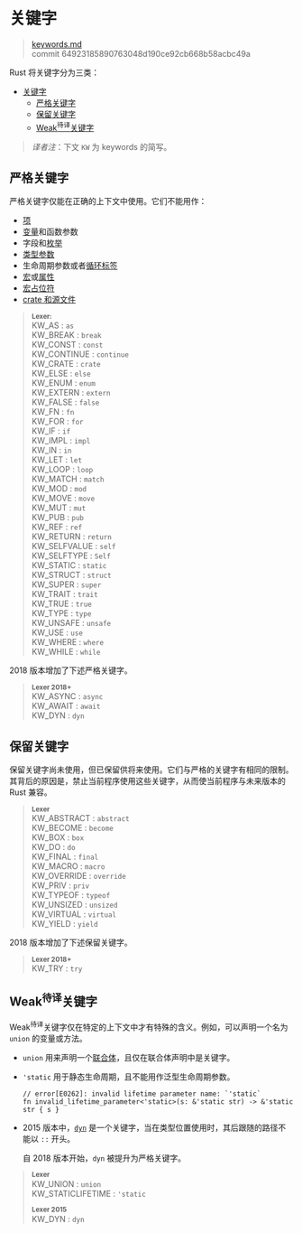 # 关键字

> [keywords.md](https://github.com/rust-lang/reference/blob/master/src/keywords.md)
> <br />
> commit 64923185890763048d190ce92cb668b58acbc49a

Rust 将关键字分为三类：

- [关键字](#%e5%85%b3%e9%94%ae%e5%ad%97)
  - [严格关键字](#%e4%b8%a5%e6%a0%bc%e5%85%b3%e9%94%ae%e5%ad%97)
  - [保留关键字](#%e4%bf%9d%e7%95%99%e5%85%b3%e9%94%ae%e5%ad%97)
  - [Weak<sup>待译</sup>关键字](#weaksup%e5%be%85%e8%af%91sup%e5%85%b3%e9%94%ae%e5%ad%97)

> *译者注*：下文 `KW` 为 keywords 的简写。

## 严格关键字

严格关键字仅能在正确的上下文中使用。它们不能用作：

* [项][Items]
* [变量][Variables]和函数参数
* 字段和[枚举][enumerations]
* [类型参数][Type parameters]
* 生命周期参数或者[循环标签][loop labels]
* [宏][Macros]或[属性][attributes]
* [宏占位符][Macro placeholders]
* [crate 和源文件][Crates]

> **<sup>Lexer:<sup>**\
> KW_AS             : `as`\
> KW_BREAK          : `break`\
> KW_CONST          : `const`\
> KW_CONTINUE       : `continue`\
> KW_CRATE          : `crate`\
> KW_ELSE           : `else`\
> KW_ENUM           : `enum`\
> KW_EXTERN         : `extern`\
> KW_FALSE          : `false`\
> KW_FN             : `fn`\
> KW_FOR            : `for`\
> KW_IF             : `if`\
> KW_IMPL           : `impl`\
> KW_IN             : `in`\
> KW_LET            : `let`\
> KW_LOOP           : `loop`\
> KW_MATCH          : `match`\
> KW_MOD            : `mod`\
> KW_MOVE           : `move`\
> KW_MUT            : `mut`\
> KW_PUB            : `pub`\
> KW_REF            : `ref`\
> KW_RETURN         : `return`\
> KW_SELFVALUE      : `self`\
> KW_SELFTYPE       : `Self`\
> KW_STATIC         : `static`\
> KW_STRUCT         : `struct`\
> KW_SUPER          : `super`\
> KW_TRAIT          : `trait`\
> KW_TRUE           : `true`\
> KW_TYPE           : `type`\
> KW_UNSAFE         : `unsafe`\
> KW_USE            : `use`\
> KW_WHERE          : `where`\
> KW_WHILE          : `while`

2018 版本增加了下述严格关键字。

> **<sup>Lexer 2018+</sup>**\
> KW_ASYNC          : `async`\
> KW_AWAIT          : `await`\
> KW_DYN            : `dyn`

## 保留关键字

保留关键字尚未使用，但已保留供将来使用。它们与严格的关键字有相同的限制。其背后的原因是，禁止当前程序使用这些关键字，从而使当前程序与未来版本的 Rust 兼容。

> **<sup>Lexer</sup>**\
> KW_ABSTRACT       : `abstract`\
> KW_BECOME         : `become`\
> KW_BOX            : `box`\
> KW_DO             : `do`\
> KW_FINAL          : `final`\
> KW_MACRO          : `macro`\
> KW_OVERRIDE       : `override`\
> KW_PRIV           : `priv`\
> KW_TYPEOF         : `typeof`\
> KW_UNSIZED        : `unsized`\
> KW_VIRTUAL        : `virtual`\
> KW_YIELD          : `yield`

2018 版本增加了下述保留关键字。

> **<sup>Lexer 2018+</sup>**\
> KW_TRY   : `try`

## Weak<sup>待译</sup>关键字

Weak<sup>待译</sup>关键字仅在特定的上下文中才有特殊的含义。例如，可以声明一个名为 `union` 的变量或方法。

* `union` 用来声明一个[联合体][union]，且仅在联合体声明中是关键字。 
* `'static` 用于静态生命周期，且不能用作泛型生命周期参数。

  ```compile_fail
  // error[E0262]: invalid lifetime parameter name: `'static`
  fn invalid_lifetime_parameter<'static>(s: &'static str) -> &'static str { s }
  ```
* 2015 版本中，[`dyn`] 是一个关键字，当在类型位置使用时，其后跟随的路径不能以 `::` 开头。

  自 2018 版本开始，`dyn` 被提升为严格关键字。

> **<sup>Lexer</sup>**\
> KW_UNION          : `union`\
> KW_STATICLIFETIME : `'static`
>
> **<sup>Lexer 2015</sup>**\
> KW_DYN            : `dyn`

[items]: items.md
[Variables]: variables.md
[Type parameters]: types/parameters.md
[loop labels]: expressions/loop-expr.md#loop-labels
[Macros]: macros.md
[attributes]: attributes.md
[Macro placeholders]: macros-by-example.md
[Crates]: crates-and-source-files.md
[union]: items/unions.md
[enumerations]: items/enumerations.md
[`dyn`]: types/trait-object.md
